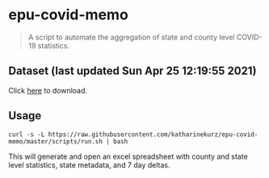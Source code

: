 # epu-covid-memo

> A script to automate the aggregation of state and county level COVID-19 statistics.

<!-- tmpl start -->

## Dataset (last updated Sun Apr 25 12:19:55 2021)

Click [here](https://covid-artifacts.s3.amazonaws.com/records/2021-4-25-121955-covid_artifact.xls) to download.

<!-- tmpl end -->

## Usage

```
curl -s -L https://raw.githubusercontent.com/katharinekurz/epu-covid-memo/master/scripts/run.sh | bash
```

This will generate and open an excel spreadsheet with county and state level statistics, state metadata, and 7 day deltas.